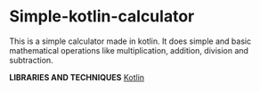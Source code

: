 # Simple-kotlin-calculator
This is a simple calculator made in kotlin. It does simple and basic mathematical operations like multiplication, addition, division and subtraction.

**LIBRARIES AND TECHNIQUES**
[Kotlin](https://kotlinlang.org/)


